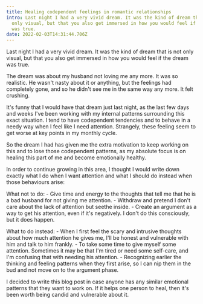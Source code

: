 ```yaml
---
title: Healing codependent feelings in romantic relationships
intro: Last night I had a very vivid dream. It was the kind of dream that is not
  only visual, but that you also get immersed in how you would feel if the dream
  was true.
date: 2022-02-03T14:31:44.706Z
---
```

Last night I had a very vivid dream. It was the kind of dream that is not only visual, but that you also get immersed in how you would feel if the dream was true.

The dream was about my husband not loving me any more. It was so realistic. He wasn't nasty about it or anything, but the feelings had completely gone, and so he didn't see me in the same way any more. It felt crushing.

It's funny that I would have that dream just last night, as the last few days and weeks I've been working with my internal patterns surrounding this exact situation. I tend to have codependent tendencies and to behave in a needy way when I feel like I need attention. Strangely, these feeling seem to get worse at key points in my monthly cycle.

So the dream I had has given me the extra motivation to keep working on this and to lose those codependent patterns, as my absolute focus is on healing this part of me and become emotionally healthy.

In order to continue growing in this area, I thought I would write down exactly what I do when I want attention and what I should do instead when those behaviours arise:

What not to do: - Give time and energy to the thoughts that tell me that he is a bad husband for not giving me attention. - Withdraw and pretend I don't care about the lack of attention but seethe inside. - Create an argument as a way to get his attention, even if it's negatively. I don't do this consciously, but it does happen.

What to do instead: - When I first feel the scary and intrusive thoughts about how much attention he gives me, I'll be honest and vulnerable with him and talk to him frankly. - To take some time to give myself some attention. Sometimes it may be that I'm tired or need some self-care, and I'm confusing that with needing his attention. - Recognizing earlier the thinking and feeling patterns when they first arise, so I can nip them in the bud and not move on to the argument phase.

I decided to write this blog post in case anyone has any similar emotional patterns that they want to work on. If it helps one person to heal, then it's been worth being candid and vulnerable about it.